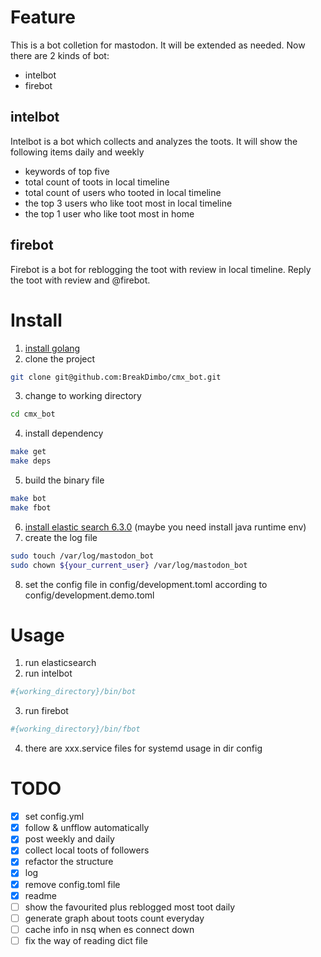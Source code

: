 # Feature
This is a bot colletion for mastodon. It will be extended as needed.
Now there are 2 kinds of bot:
* intelbot
* firebot

## intelbot
Intelbot is a bot which collects and analyzes the toots.
It will show the following items daily and weekly
* keywords of top five
* total count of toots in local timeline
* total count of users who tooted in local timeline
* the top 3 users who like toot most in local timeline
* the top 1 user who like toot most in home

## firebot
Firebot is a bot for reblogging the toot with review in local timeline.
Reply the toot with review and @firebot.

# Install
1. [install golang](https://golang.org/doc/install)
2. clone the project
```bash
git clone git@github.com:BreakDimbo/cmx_bot.git
```
3. change to working directory
```bash
cd cmx_bot
```
4. install dependency
```bash
make get
make deps
```
5. build the binary file
```bash
make bot
make fbot
```
6. [install elastic search 6.3.0](https://www.elastic.co/downloads/elasticsearch) (maybe you need install java runtime env)
7. create the log file
```bash
sudo touch /var/log/mastodon_bot
sudo chown ${your_current_user} /var/log/mastodon_bot
```
8. set the config file in config/development.toml according to config/development.demo.toml

# Usage
1. run elasticsearch
2. run intelbot
```bash
#{working_directory}/bin/bot
```
3. run firebot
```bash
#{working_directory}/bin/fbot
```
4. there are xxx.service files for systemd usage in dir config

# TODO

- [x] set config.yml
- [x] follow & unfflow automatically
- [x] post weekly and daily
- [x] collect local toots of followers
- [x] refactor the structure
- [x] log
- [x] remove config.toml file
- [x] readme
- [ ] show the favourited plus reblogged most toot daily
- [ ] generate graph about toots count everyday
- [ ] cache info in nsq when es connect down
- [ ] fix the way of reading dict file